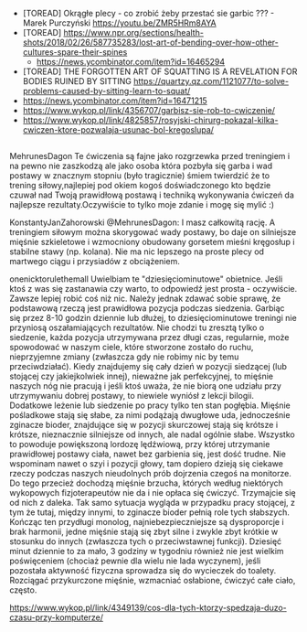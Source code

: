 - [TOREAD] Okrągłe plecy - co zrobić żeby przestać sie garbic ??? - Marek Purczyński https://youtu.be/ZMR5HRm8AYA
- [TOREAD] https://www.npr.org/sections/health-shots/2018/02/26/587735283/lost-art-of-bending-over-how-other-cultures-spare-their-spines
  - https://news.ycombinator.com/item?id=16465294
-  [TOREAD] THE FORGOTTEN ART OF SQUATTING IS A REVELATION FOR BODIES RUINED BY SITTING https://quartzy.qz.com/1121077/to-solve-problems-caused-by-sitting-learn-to-squat/
  - https://news.ycombinator.com/item?id=16471215
- https://www.wykop.pl/link/4356707/garbisz-sie-rob-to-cwiczenie/
- https://www.wykop.pl/link/4825857/rosyjski-chirurg-pokazal-kilka-cwiczen-ktore-pozwalaja-usunac-bol-kregoslupa/

##

MehrunesDagon
Te ćwiczenia są fajne jako rozgrzewka przed treningiem i na pewno nie zaszkodzą ale jako osoba która pozbyła się garba i wad postawy w znacznym stopniu (było tragicznie) śmiem twierdzić że to trening siłowy,najlepiej pod okiem kogoś doświadczonego kto będzie czuwał nad Twoją prawidłową postawą i techniką wykonywania ćwiczeń da najlepsze rezultaty.Oczywiście to tylko moje zdanie i mogę się mylić :)

KonstantyJanZahorowski
@MehrunesDagon: I masz całkowitą rację. A treningiem siłowym można skorygować wady postawy, bo daje on silniejsze mięśnie szkieletowe i wzmocniony obudowany gorsetem mieśni kręgosłup i stabilne stawy (np. kolana). Nie ma nic lepszego na proste plecy od martwego ciągu i przysiadów z obciążeniem.

onenicktorulethemall
Uwielbiam te "dziesięciominutowe" obietnice. Jeśli ktoś z was się zastanawia czy warto, to odpowiedź jest prosta - oczywiście. Zawsze lepiej robić coś niż nic. Należy jednak zdawać sobie sprawę, że podstawową rzeczą jest prawidłowa pozycja podczas siedzenia. Garbiąc się przez 8-10 godzin dziennie lub dłużej, to dziesięciominutowe treningi nie przyniosą oszałamiających rezultatów. Nie chodzi tu zresztą tylko o siedzenie, każda pozycja utrzymywana przez długi czas, regularnie, może spowodować w naszym ciele, które stworzone zostało do ruchu, nieprzyjemne zmiany (zwłaszcza gdy nie robimy nic by temu przeciwdziałać). Kiedy znajdujemy się cały dzień w pozycji siedzącej (lub stojącej czy jakiejkolwiek innej), nieważne jak perfekcyjnej, to mięśnie naszych nóg nie pracują i jeśli ktoś uważa, że nie biorą one udziału przy utrzymywaniu dobrej postawy, to niewiele wyniósł z lekcji bilogii. Dodatkowe leżenie lub siedzenie po pracy tylko ten stan pogłębia. Mięśnie pośladkowe stają się słabe, za nimi podążają dwugłowe uda, jednocześnie zginacze bioder, znajdujące się w pozycji skurczowej stają się krótsze i krótsze, nieznacznie silniejsze od innych, ale nadal ogólnie słabe. Wszystko to powoduje powiększoną lordozę lędźwiową, przy której utrzymanie prawidłowej postawy ciała, nawet bez garbienia się, jest dość trudne. Nie wspominam nawet o szyi i pozycji głowy, tam dopiero dzieją się ciekawe rzeczy podczas naszych nieudolnych prób dojrzenia czegoś na monitorze. Do tego przecież dochodzą mięśnie brzucha, których według niektórych wykopowych fizjoterapeutów nie da i nie opłaca się ćwiczyć. Trzymajcie się od nich z daleka. Tak samo sytuacja wygląda w przypadku pracy stojącej, z tym że tutaj, między innymi, to zginacze bioder pełnią role tych słabszych. Kończąc ten przydługi monolog, najniebezpieczniejsze są dysproporcje i brak harmonii, jedne mięśnie stają się zbyt silne i zwykle zbyt krótkie w stosunku do innych (zwłaszcza tych o przeciwstawnej funkcji). Dziesięć minut dziennie to za mało, 3 godziny w tygodniu również nie jest wielkim poświęceniem (chociaż pewnie dla wielu nie lada wyczynem), jeśli pozostała aktywność fizyczna sprowadza się do wycieczek do toalety. Rozciągać przykurczone mięśnie, wzmacniać osłabione, ćwiczyć całe ciało, często.

https://www.wykop.pl/link/4349139/cos-dla-tych-ktorzy-spedzaja-duzo-czasu-przy-komputerze/
